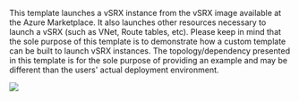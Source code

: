 This template launches a vSRX instance from the vSRX image available at the Azure Marketplace. It also launches other resources necessary to launch a vSRX (such as VNet, Route tables, etc). Please keep in mind that the sole purpose of this template is to demonstrate how a custom template can be built to launch vSRX instances. The topology/dependency presented in this template is for the sole purpose of providing an example and may be different than the users' actual deployment environment.

<a href="https://portal.azure.com/#create/Microsoft.Template/uri/https%3A%2F%2Fraw.githubusercontent.com%2Fazdolinski%2Fdeploy-vsrx-to-azure%2Fmain%2Fdemo01%2FvSRX%2Fazuredeploy.json%3Ftoken%3DADZUBEM2LHO4S47YTI3ZC5K7YUE4E" target="_blank">
    <img src="http://azuredeploy.net/deploybutton.png"/>
</a>
